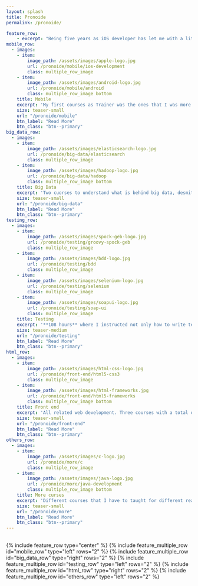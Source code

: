 ```yaml
---
layout: splash
title: Pronoide
permalink: /pronoide/

feature_row:
    - excerpt: "Being five years as iOS developer has let me with a little bit of knowledge about what I didn't know. Becoming a Trainer I want to learn all about what I didn't know. I was Trainer around **two years** and I can say that is one of the most gratefull jobs I ever had."
mobile_row:
  - images:
    - item:
        image_path: /assets/images/apple-logo.jpg
        url: /pronoide/mobile/ios-development
        class: multiple_row_image
    - item:
        image_path: /assets/images/android-logo.jpg
        url: /pronoide/mobile/android
        class: multiple_row_image bottom
    title: Mobile
    excerpt: 'My first courses as Trainer was the ones that I was more knowledge about. I taught **359 hours** of iOS and Android courses of a lot of different levels from the most basic to the most advanced.'
    size: teaser-small
    url: "/pronoide/mobile"
    btn_label: "Read More"
    btn_class: "btn--primary"
big_data_row:
  - images:
    - item:
        image_path: /assets/images/elasticsearch-logo.jpg
        url: /pronoide/big-data/elasticsearch
        class: multiple_row_image
    - item:
        image_path: /assets/images/hadoop-logo.jpg
        url: /pronoide/big-data/hadoop
        class: multiple_row_image bottom
    title: Big Data
    excerpt: 'Two cuorses to understand what is behind big data, desmitify and master it. On both of them we try to implement a real enviroment to learn through the development who it works. I gave **56 hours** of this kind of courses.'
    size: teaser-small
    url: "/pronoide/big-data"
    btn_label: "Read More"
    btn_class: "btn--primary"
testing_row:
  - images:
    - item:
        image_path: /assets/images/spock-geb-logo.jpg
        url: /pronoide/testing/groovy-spock-geb
        class: multiple_row_image
    - item:
        image_path: /assets/images/bdd-logo.jpg
        url: /pronoide/testing/bdd
        class: multiple_row_image
    - item:
        image_path: /assets/images/selenium-logo.jpg
        url: /pronoide/testing/selenium
        class: multiple_row_image
    - item:
        image_path: /assets/images/soapui-logo.jpg
        url: /pronoide/testing/soap-ui
        class: multiple_row_image
    title: Testing
    excerpt: '**108 hours** where I instructed not only how to write tests. From a BDD course to a more specific topics like Selenium or SoapUI. As all the courses I tried to build a real world enviroment and then test it. On the BDD course we follow the methodology since the conception of the idea to the test implementation.'
    size: teaser-medium
    url: "/pronoide/testing"
    btn_label: "Read More"
    btn_class: "btn--primary"
html_row:
  - images:
    - item:
        image_path: /assets/images/html-css-logo.jpg
        url: /pronoide/front-end/html5-css3
        class: multiple_row_image
    - item:
        image_path: /assets/images/html-frameworks.jpg
        url: /pronoide/front-end/html5-frameworks
        class: multiple_row_image bottom
    title: Front end
    excerpt: 'All related web development. Three courses with a total of **146 hours**. Basic HTML and CSS, new frameworks on HTML5, Angular, NodeJS.'
    size: teaser-small
    url: "/pronoide/front-end"
    btn_label: "Read More"
    btn_class: "btn--primary"
others_row:
  - images:
    - item:
        image_path: /assets/images/c-logo.jpg
        url: /pronoide/more/c 
        class: multiple_row_image
    - item:
        image_path: /assets/images/java-logo.jpg
        url: /pronoide/more/java-development
        class: multiple_row_image bottom
    title: More curses
    excerpt: 'Different courses that I have to taught for different reasons. C++, Java and Matlab with a total of **86 hours**'
    size: teaser-small
    url: "/pronoide/more"
    btn_label: "Read More"
    btn_class: "btn--primary"
---
```


<div style="margin-top:30px;">
  {% include feature_row type="center" %}
  {% include feature_multiple_row id="mobile_row" type="left" rows="2" %}
  {% include feature_multiple_row id="big_data_row" type="right" rows="2" %}
  {% include feature_multiple_row id="testing_row" type="left" rows="2" %}
  {% include feature_multiple_row id="html_row" type="right" rows="2" %}
  {% include feature_multiple_row id="others_row" type="left" rows="2" %}
</div>